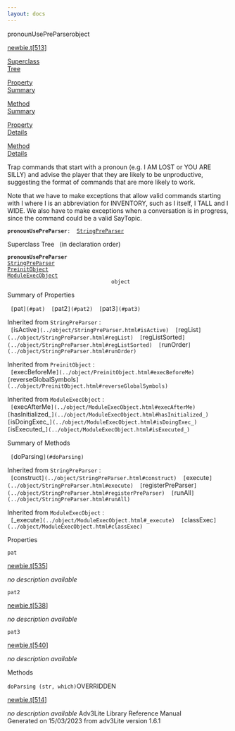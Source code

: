 ```yaml
---
layout: docs
---
```

<span class="title">pronounUsePreParser</span><span class="type">object</span>

[newbie.t](../file/newbie.t.html)\[[513](../source/newbie.t.html#513)\]

[Superclass  
Tree](#_SuperClassTree_)

[Property  
Summary](#_PropSummary_)

[Method  
Summary](#_MethodSummary_)

[Property  
Details](#_Properties_)

[Method  
Details](#_Methods_)



Trap commands that start with a pronoun (e.g. I AM LOST or YOU ARE
SILLY) and advise the player that they are likely to be unproductive,
suggesting the format of commands that are more likely to work.

Note that we have to make exceptions that allow valid commands starting
with I where I is an abbreviation for INVENTORY, such as I itself, I
TALL and I WIDE. We also have to make exceptions when a conversation is
in progress, since the command could be a valid SayTopic.

**`pronounUsePreParser`**` :   `[`StringPreParser`](../object/StringPreParser.html)



<span id="_SuperClassTree_"></span>



<span class="hdln">Superclass Tree</span>   (in declaration order)



**`pronounUsePreParser`**  
[`StringPreParser`](../object/StringPreParser.html)  
[`PreinitObject`](../object/PreinitObject.html)  
[`ModuleExecObject`](../object/ModuleExecObject.html)  
`                                 object`  
<span id="_PropSummary_"></span>



<span class="hdln">Summary of Properties</span>  



` [`pat`](#pat)  [`pat2`](#pat2)  [`pat3`](#pat3)  `

Inherited from `StringPreParser` :  
` [`isActive`](../object/StringPreParser.html#isActive)  [`regList`](../object/StringPreParser.html#regList)  [`regListSorted`](../object/StringPreParser.html#regListSorted)  [`runOrder`](../object/StringPreParser.html#runOrder)  `

Inherited from `PreinitObject` :  
` [`execBeforeMe`](../object/PreinitObject.html#execBeforeMe)  [`reverseGlobalSymbols`](../object/PreinitObject.html#reverseGlobalSymbols)  `

Inherited from `ModuleExecObject` :  
` [`execAfterMe`](../object/ModuleExecObject.html#execAfterMe)  [`hasInitialized_`](../object/ModuleExecObject.html#hasInitialized_)  [`isDoingExec_`](../object/ModuleExecObject.html#isDoingExec_)  [`isExecuted_`](../object/ModuleExecObject.html#isExecuted_)  `

<span id="_MethodSummary_"></span>



<span class="hdln">Summary of Methods</span>  



` [`doParsing`](#doParsing)  `

Inherited from `StringPreParser` :  
` [`construct`](../object/StringPreParser.html#construct)  [`execute`](../object/StringPreParser.html#execute)  [`registerPreParser`](../object/StringPreParser.html#registerPreParser)  [`runAll`](../object/StringPreParser.html#runAll)  `



Inherited from `ModuleExecObject` :  
` [`_execute`](../object/ModuleExecObject.html#_execute)  [`classExec`](../object/ModuleExecObject.html#classExec)  `

<span id="_Properties_"></span>



<span class="hdln">Properties</span>  



<span id="pat"></span>

`pat`

[newbie.t](../file/newbie.t.html)\[[535](../source/newbie.t.html#535)\]



*no description available*



<span id="pat2"></span>

`pat2`

[newbie.t](../file/newbie.t.html)\[[538](../source/newbie.t.html#538)\]



*no description available*



<span id="pat3"></span>

`pat3`

[newbie.t](../file/newbie.t.html)\[[540](../source/newbie.t.html#540)\]



*no description available*



<span id="_Methods_"></span>



<span class="hdln">Methods</span>  



<span id="doParsing"></span>

`doParsing (str, which)`<span class="rem">OVERRIDDEN</span>

[newbie.t](../file/newbie.t.html)\[[514](../source/newbie.t.html#514)\]



*no description available*
Adv3Lite Library Reference Manual  
Generated on 15/03/2023 from adv3Lite version 1.6.1


